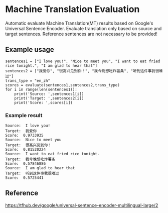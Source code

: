 # Machine Translation Evaluation
Automatic evaluate Machine Translation(MT) results based on Google's Universal Sentence Encoder. Evaluate translation only based on source and target sentences. Reference sentences are not necessary to be provided! 

## Example usage
    sentences1 = ["I love you!", "Nice to meet you", "I want to eat fried rice tonight.", "I am glad to hear that"]
    sentences2 = ["我爱你", "很高兴见到你！", "我今晚想吃炸薯条", "听到这件事我很难过"]
    trans_type = "en_zh"
    scores = evaluate(sentences1,sentences2,trans_type)
    for i in range(len(sentences1)):
        print('Source: ',sentences1[i])
        print('Target: ',sentences2[i])
        print('Score: ',scores[i])
   
### Example result
    Source:  I love you!      
    Target:  我爱你      
    Score:  0.9733935      
    Source:  Nice to meet you         
    Target:  很高兴见到你！         
    Score:  0.81520224         
    Source:  I want to eat fried rice tonight.         
    Target:  我今晚想吃炸薯条       
    Score:  0.57846886        
    Source:  I am glad to hear that       
    Target:  听到这件事我很难过       
    Score:  0.5725441

## Reference
https://tfhub.dev/google/universal-sentence-encoder-multilingual-large/2
